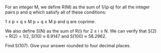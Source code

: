 

For an integer M, we define R(M) as the sum of 1/(p&#183;q) for all the integer pairs p and q which satisfy all of these conditions:


 1 &#8804; p < q &#8804; M
 p + q &#8805; M
 p and q are coprime.


We also define S(N) as the sum of R(i) for 2 &#8804; i &#8804; N.
We can verify that S(2) = R(2) = 1/2, S(10) &#8776; 6.9147 and S(100) &#8776; 58.2962.


Find S(107). Give your answer rounded to four decimal places.

